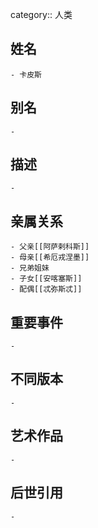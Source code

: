 category:: 人类
## 姓名
	- 卡皮斯
## 别名
	-
## 描述
	-
## 亲属关系
	- 父亲[[阿萨剌科斯]]
	- 母亲[[希厄戎涅墨]]
	- 兄弟姐妹
	- 子女[[安喀塞斯]]
	- 配偶[[忒弥斯忒]]
## 重要事件
	-
## 不同版本
	-
## 艺术作品
	-
## 后世引用
	-
